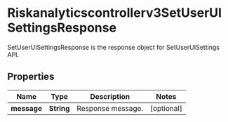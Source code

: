 

# Riskanalyticscontrollerv3SetUserUISettingsResponse

SetUserUISettingsResponse is the response object for SetUserUISettings API.

## Properties

| Name | Type | Description | Notes |
|------------ | ------------- | ------------- | -------------|
|**message** | **String** | Response message. |  [optional] |



